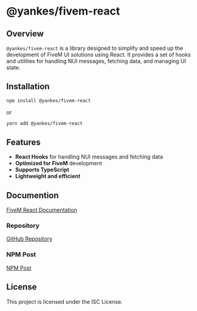 # @yankes/fivem-react

## Overview
`@yankes/fivem-react` is a library designed to simplify and speed up the development of FiveM UI solutions using React. It provides a set of hooks and utilities for handling NUI messages, fetching data, and managing UI state.

## Installation
```sh
npm install @yankes/fivem-react
```

or

```sh
yarn add @yankes/fivem-react
```

## Features
- **React Hooks** for handling NUI messages and fetching data
- **Optimized for FiveM** development
- **Supports TypeScript**
- **Lightweight and efficient**

## Documention
[FiveM React Documentation](https://fivem-react.gitbook.io/fivem-react)

### Repository
[GitHub Repository](https://github.com/yankes404/fivem-react)

### NPM Post
[NPM Post](https://www.npmjs.com/package/@yankes/fivem-react)

## License
This project is licensed under the ISC License.